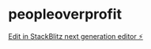# peopleoverprofit

[Edit in StackBlitz next generation editor ⚡️](https://stackblitz.com/~/github.com/noobianlabs/peopleoverprofit)